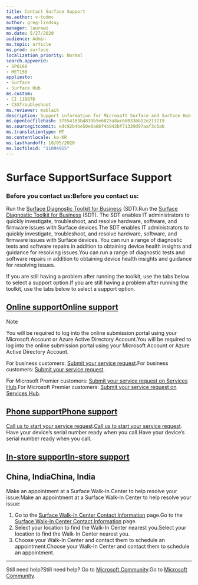 ```yaml
---
title: Contact Surface Support
ms.author: v-todmc
author: greg-lindsay
manager: laurawi
ms.date: 5/27/2020
audience: Admin
ms.topic: article
ms.prod: surface
localization_priority: Normal
search.appverid:
- SPO160
- MET150
appliesto:
- Surface
- Surface Hub
ms.custom:
- CI 118876
- CSSTroubleshoot
ms.reviewer: mablaik
description: Support information for Microsoft Surface and Surface Hub products.
ms.openlocfilehash: 37554183b4839b5e6825a8ac680336b12e213219
ms.sourcegitcommit: edc92b4be50e6a86f4b942bf71339d97aaf3c5ab
ms.translationtype: MT
ms.contentlocale: ko-KR
ms.lasthandoff: 10/05/2020
ms.locfileid: "11094915"
---
```

# <span data-ttu-id="076b5-103">Surface Support</span><span class="sxs-lookup"><span data-stu-id="076b5-103">Surface Support</span></span>

### <span data-ttu-id="076b5-104">Before you contact us:</span><span class="sxs-lookup"><span data-stu-id="076b5-104">Before you contact us:</span></span>  

<span data-ttu-id="076b5-105">Run the [Surface Diagnostic Toolkit for Business](https://docs.microsoft.com/surface/surface-diagnostic-toolkit-business) (SDT).</span><span class="sxs-lookup"><span data-stu-id="076b5-105">Run the [Surface Diagnostic Toolkit for Business](https://docs.microsoft.com/surface/surface-diagnostic-toolkit-business) (SDT).</span></span> <span data-ttu-id="076b5-106">The SDT enables IT administrators to quickly investigate, troubleshoot, and resolve hardware, software, and firmware issues with Surface devices.</span><span class="sxs-lookup"><span data-stu-id="076b5-106">The SDT enables IT administrators to quickly investigate, troubleshoot, and resolve hardware, software, and firmware issues with Surface devices.</span></span> <span data-ttu-id="076b5-107">You can run a range of diagnostic tests and software repairs in addition to obtaining device health insights and guidance for resolving issues.</span><span class="sxs-lookup"><span data-stu-id="076b5-107">You can run a range of diagnostic tests and software repairs in addition to obtaining device health insights and guidance for resolving issues.</span></span> 

<span data-ttu-id="076b5-108">If you are still having a problem after running the toolkit, use the tabs below to select a support option.</span><span class="sxs-lookup"><span data-stu-id="076b5-108">If you are still having a problem after running the toolkit, use the tabs below to select a support option.</span></span>

## [<span data-ttu-id="076b5-109">Online support</span><span class="sxs-lookup"><span data-stu-id="076b5-109">Online support</span></span>](#tab/online)

> [!NOTE]
> <span data-ttu-id="076b5-110">You will be required to log into the online submission portal using your Microsoft Account or Azure Active Directory Account.</span><span class="sxs-lookup"><span data-stu-id="076b5-110">You will be required to log into the online submission portal using your Microsoft Account or Azure Active Directory Account.</span></span>  

<span data-ttu-id="076b5-111">For business customers: [Submit your service request](https://support.serviceshub.microsoft.com/supportforbusiness/create?sapId=d383b26c-f150-6220-8f1b-e8aa325d9727).</span><span class="sxs-lookup"><span data-stu-id="076b5-111">For business customers: [Submit your service request](https://support.serviceshub.microsoft.com/supportforbusiness/create?sapId=d383b26c-f150-6220-8f1b-e8aa325d9727).</span></span> 

<span data-ttu-id="076b5-112">For Microsoft Premier customers: [Submit your service request on Services Hub](https://serviceshub.microsoft.com/support/contactsupport).</span><span class="sxs-lookup"><span data-stu-id="076b5-112">For Microsoft Premier customers: [Submit your service request on Services Hub](https://serviceshub.microsoft.com/support/contactsupport).</span></span> 

 
## [<span data-ttu-id="076b5-113">Phone support</span><span class="sxs-lookup"><span data-stu-id="076b5-113">Phone support</span></span>](#tab/phone)

<span data-ttu-id="076b5-114">[Call us to start your service request](https://support.microsoft.com/help/4051701/global-customer-service-phone-numbers).</span><span class="sxs-lookup"><span data-stu-id="076b5-114">[Call us to start your service request](https://support.microsoft.com/help/4051701/global-customer-service-phone-numbers).</span></span> <span data-ttu-id="076b5-115">Have your device’s serial number ready when you call.</span><span class="sxs-lookup"><span data-stu-id="076b5-115">Have your device’s serial number ready when you call.</span></span> 

## [<span data-ttu-id="076b5-116">In-store support</span><span class="sxs-lookup"><span data-stu-id="076b5-116">In-store support</span></span>](#tab/instore)

## <span data-ttu-id="076b5-117">China, India</span><span class="sxs-lookup"><span data-stu-id="076b5-117">China, India</span></span>

<span data-ttu-id="076b5-118">Make an appointment at a Surface Walk-In Center to help resolve your issue:</span><span class="sxs-lookup"><span data-stu-id="076b5-118">Make an appointment at a Surface Walk-In Center to help resolve your issue:</span></span>

1. <span data-ttu-id="076b5-119">Go to the [Surface Walk-In Center Contact Information](https://support.microsoft.com/help/4498593/find-surface-walk-in-center-contact-information) page.</span><span class="sxs-lookup"><span data-stu-id="076b5-119">Go to the [Surface Walk-In Center Contact Information](https://support.microsoft.com/help/4498593/find-surface-walk-in-center-contact-information) page.</span></span> 
2. <span data-ttu-id="076b5-120">Select your location to find the Walk-In Center nearest you.</span><span class="sxs-lookup"><span data-stu-id="076b5-120">Select your location to find the Walk-In Center nearest you.</span></span>  
3. <span data-ttu-id="076b5-121">Choose your Walk-In Center and contact them to schedule an appointment.</span><span class="sxs-lookup"><span data-stu-id="076b5-121">Choose your Walk-In Center and contact them to schedule an appointment.</span></span>


---

<span data-ttu-id="076b5-122">Still need help?</span><span class="sxs-lookup"><span data-stu-id="076b5-122">Still need help?</span></span> <span data-ttu-id="076b5-123">Go to [Microsoft Community](https://answers.microsoft.com/).</span><span class="sxs-lookup"><span data-stu-id="076b5-123">Go to [Microsoft Community](https://answers.microsoft.com/).</span></span>
